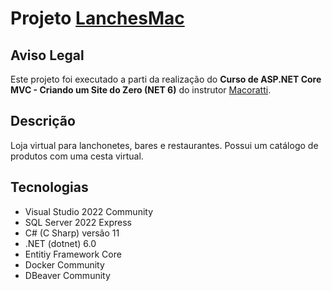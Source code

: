 # Projeto [LanchesMac](LanchesMac)

## Aviso Legal
Este projeto foi executado a parti da realização do **Curso de ASP.NET Core MVC - Criando um Site do Zero (NET 6)** do instrutor [Macoratti](https://www.udemy.com/user/29c064ba-42de-4d29-9aec-1e1734686224/?src=sac&kw=macoratti).

## Descrição
Loja virtual para lanchonetes, bares e restaurantes. Possui um catálogo de produtos com uma cesta virtual.

## Tecnologias

* Visual Studio 2022 Community
* SQL Server 2022 Express
* C# (C Sharp) versão 11
* .NET (dotnet) 6.0
* Entitiy Framework Core
* Docker Community
* DBeaver Community
